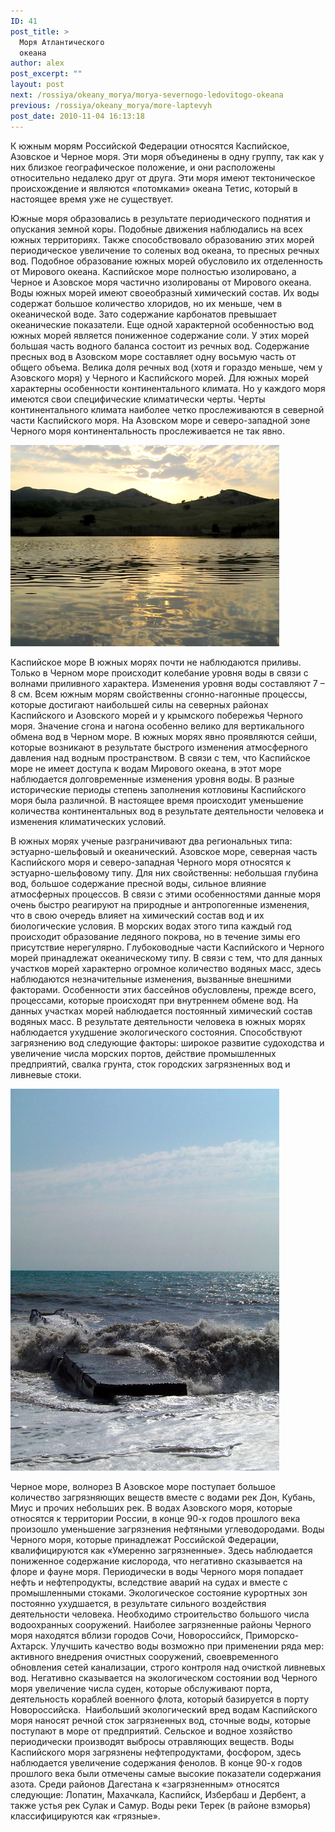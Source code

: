 ```yaml
---
ID: 41
post_title: >
  Моря Атлантического
  океана
author: alex
post_excerpt: ""
layout: post
next: /rossiya/okeany_morya/morya-severnogo-ledovitogo-okeana
previous: /rossiya/okeany_morya/more-laptevyh
post_date: 2010-11-04 16:13:18
---
```


   К южным морям Российской Федерации относятся Каспийское, Азовское и Черное моря. Эти моря объединены в одну группу, так как у них близкое географическое положение, и они расположены относительно недалеко друг от друга. Эти моря имеют тектоническое происхождение и являются «потомками» океана Тетис, который в настоящее время уже не существует.
  
Южные моря образовались в результате периодического поднятия и опускания земной коры. Подобные движения наблюдались на всех южных территориях. Также способствовало образованию этих морей периодическое увеличение то соленых вод океана, то пресных речных вод. Подобное образование южных морей обусловило их отделенность от Мирового океана. Каспийское море полностью изолировано, а Черное и Азовское моря частично изолированы от Мирового океана. 
Воды южных морей имеют своеобразный химический состав. Их воды содержат большое количество хлоридов, но их меньше, чем в океанической воде. Зато содержание карбонатов превышает океанические показатели. Еще одной характерной особенностью вод южных морей является пониженное содержание соли. У этих морей большая часть водного баланса состоит из речных вод. Содержание пресных вод в Азовском море составляет одну восьмую часть от общего объема. Велика доля речных вод (хотя и гораздо меньше, чем у Азовского моря) у Черного и Каспийского морей.
Для южных морей характерны особенности континентального климата. Но у каждого моря имеются свои специфические климатически черты. Черты континентального климата наиболее четко прослеживаются в северной части Каспийского моря. На Азовском море и северо-западной зоне Черного моря континентальность прослеживается не так явно. 


![](/img/text/vodn_resursi/morya/uzhnie_morya/ujnie_morya/2.jpg)

Каспийское море 
В южных морях почти не наблюдаются приливы. Только в Черном море происходит колебание уровня воды в связи с волнами приливного характера. Изменения уровня воды составляют 7 – 8 см. Всем южным морям свойственны сгонно-нагонные процессы, которые достигают наибольшей силы на северных районах Каспийского и Азовского морей и у крымского побережья Черного моря. Значение сгона и нагона особенно велико для вертикального обмена вод в Черном море. 
В южных морях явно проявляются сейши, которые возникают в результате быстрого изменения атмосферного давления над водным пространством. В связи с тем, что Каспийское море не имеет доступа к водам Мирового океана, в этот море наблюдается долговременные изменения уровня воды. В разные исторические периоды степень заполнения котловины Каспийского моря была различной. В настоящее время происходит уменьшение количества континентальных вод в результате деятельности человека и изменения климатических условий.  
  
В южных морях ученые разграничивают два региональных типа: эстуарно-шельфовый и океанический. Азовское море, северная часть Каспийского моря и северо-западная Черного моря относятся к эстуарно-шельфовому типу. Для них свойственны: небольшая глубина вод, большое содержание пресной воды, сильное влияние атмосферных процессов. В связи с этими особенностями данные моря очень быстро реагируют на природные и антропогенные изменения, что в свою очередь влияет на химический состав вод и их биологические условия. В морских водах этого типа каждый год происходит образование ледяного покрова, но в течение зимы его присутствие нерегулярно. 
Глубоководные части Каспийского и Черного морей принадлежат океаническому типу. В связи с тем, что для данных участков морей характерно огромное количество водяных масс, здесь наблюдаются незначительные изменения, вызванные внешними факторами. Особенности этих бассейнов обусловлены, прежде всего, процессами, которые происходят при внутреннем обмене вод. На данных участках морей наблюдается постоянный химический состав водяных масс. 
В результате деятельности человека в южных морях наблюдается ухудшение экологического состояния. Способствуют загрязнению вод следующие факторы: широкое развитие судоходства и увеличение числа морских портов, действие промышленных предприятий, свалка грунта, сток городских загрязненных вод и ливневые стоки. 


![](/img/text/vodn_resursi/morya/uzhnie_morya/ujnie_morya/3.jpg)

Черное море, волнорез 
В Азовское море поступает большое количество загрязняющих веществ вместе с водами рек Дон, Кубань, Миус и прочих небольших рек. В водах Азовского моря, которые относятся к территории России, в конце 90-х годов прошлого века произошло уменьшение загрязнения нефтяными углеводородами. 
Воды Черного моря, которые принадлежат Российской Федерации, квалифицируются как «Умеренно загрязненные». Здесь наблюдается пониженное содержание кислорода, что негативно сказывается на флоре и фауне моря. Периодически в воды Черного моря попадает нефть и нефтепродукты, вследствие аварий на судах и вместе с промышленными стоками. Экологическое состояние курортных зон постоянно ухудшается, в результате сильного воздействия деятельности человека. Необходимо строительство большого числа водоохранных сооружений. 
Наиболее загрязненные районы Черного моря находятся вблизи городов Сочи, Новороссийск, Приморско-Ахтарск. Улучшить качество воды возможно при применении ряда мер: активного внедрения очистных сооружений, своевременного обновления сетей канализации, строго контроля над очисткой ливневых вод. Негативно сказывается на экологическом состоянии вод Черного моря увеличение числа суден, которые обслуживают порта, деятельность кораблей военного флота, который базируется в порту Новороссийска.&nbsp; 
Наибольший экологический вред водам Каспийского моря наносят речной сток загрязненных вод, сточные воды, которые поступают в море от предприятий. Сельское и водное хозяйство периодически производят выбросы отравляющих веществ. Воды Каспийского моря загрязнены нефтепродуктами, фосфором, здесь наблюдается увеличение содержания фенолов. В конце 90-х годов прошлого века были отмечены самые высокие показатели содержания азота. Среди районов Дагестана к «загрязненным» относятся следующие: Лопатин, Махачкала, Каспийск, Избербаш и Дербент, а также устья рек Сулак и Самур. Воды реки Терек (в районе взморья) классифицируются как «грязные».